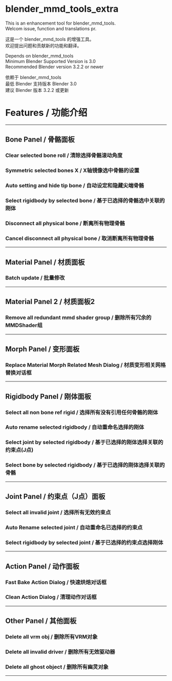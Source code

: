 # blender_mmd_tools_extra

This is an enhancement tool for blender_mmd_tools.  
Welcom issue, function and translations pr.  

这是一个 blender_mmd_tools 的增强工具。  
欢迎提出问题和贡献新的功能和翻译。  

Depends on blender_mmd_tools  
Minimum Blender Supported Version is 3.0  
Recommended Blender version 3.2.2 or newer  

依赖于 blender_mmd_tools  
最低 Blender 支持版本 Blender 3.0  
建议 Blender 版本 3.2.2 或更新  


# Features / 功能介绍

----------------------------------------------------------------------
## Bone Panel / 骨骼面板

### Clear selected bone roll / 清除选择骨骼滚动角度

### Symmetric selected bones X / X轴镜像选中骨骼的设置

### Auto setting and hide tip bone / 自动设定和隐藏尖端骨骼

### Select rigidbody by selected bone / 基于已选择的骨骼选中关联的刚体

### Disconnect all physical bone / 断离所有物理骨骼

### Cancel disconnect all physical bone / 取消断离所有物理骨骼


----------------------------------------------------------------------
## Material Panel / 材质面板

### Batch update / 批量修改


----------------------------------------------------------------------
## Material Panel 2 / 材质面板2

### Remove all redundant mmd shader group / 删除所有冗余的MMDShader组


----------------------------------------------------------------------
## Morph Panel / 变形面板

### Replace Material Morph Related Mesh Dialog / 材质变形相关网格替换对话框


----------------------------------------------------------------------
## Rigidbody Panel / 刚体面板

### Select all non bone ref rigid / 选择所有没有引用任何骨骼的刚体

### Auto rename selected rigidbody / 自动重命名选择的刚体

### Select joint by selected rigidbody / 基于已选择的刚体选择关联的约束点(J点)

### Select bone by selected rigidbody / 基于已选择的刚体选择关联的骨骼


----------------------------------------------------------------------
## Joint Panel / 约束点（J点）面板

### Select all invalid joint / 选择所有无效约束点

### Auto Rename selected joint / 自动重命名已选择的约束点

### Select rigidbody by selected joint / 基于已选择的约束点选择刚体


----------------------------------------------------------------------
## Action Panel / 动作面板

### Fast Bake Action Dialog / 快速烘焙对话框

### Clean Action Dialog / 清理动作对话框


----------------------------------------------------------------------
## Other Panel / 其他面板

### Delete all vrm obj / 删除所有VRM对象

### Delete all invalid driver / 删除所有无效驱动器

### Delete all ghost object / 删除所有幽灵对象

----------------------------------------------------------------------

